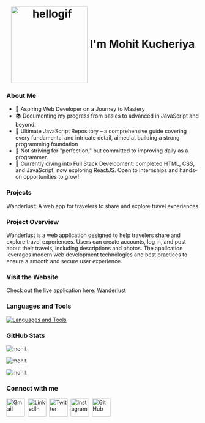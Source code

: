  <h1 align="center"><img align="center" src="https://user-images.githubusercontent.com/67560900/107698101-10797e00-6cda-11eb-8357-b7808d66151a.gif" width="200" alt="hellogif"> I'm Mohit Kucheriya </h1>

### About Me

- 🌟 Aspiring Web Developer on a Journey to Mastery
- 📚 Documenting my progress from basics to advanced in JavaScript and beyond.
- 📂 Ultimate JavaScript Repository – a comprehensive guide covering every fundamental and intricate detail, aimed at building a strong programming foundation
- 🎯 Not striving for "perfection," but committed to improving daily as a programmer.
- 🚀 Currently diving into Full Stack Development: completed HTML, CSS, and JavaScript, now exploring ReactJS. Open to internships and hands-on opportunities to grow!

### Projects

 Wanderlust: A web app for travelers to share and explore travel experiences
 ### Project Overview

Wanderlust is a web application designed to help travelers share and explore travel experiences. Users can create accounts, log in, and post about their travels, including descriptions and photos. The application leverages modern web development technologies and best practices to ensure a smooth and secure user experience.

### Visit the Website

Check out the live application here: [Wanderlust](https://wanderlust-srtn.onrender.com/listings)

### Languages and Tools

<p align="left">
  <a href="https://skillicons.dev">
    <img src="https://skillicons.dev/icons?i=html,css,bootstrap,js,express,nodejs,mongodb,react,redux,tailwind,git,github" alt="Languages and Tools"/>
  </a>
</p>

### GitHub Stats

<!-- <img src="https://myreadme.vercel.app/api/embed/Mohit-Kucheriya?panels=userstatistics,toplanguages,commitgraph" alt="reimaginedreadme" /> -->
<p><img align="center" src="https://github-readme-stats.vercel.app/api/top-langs?username=thesiyhbrand&show_icons=true&locale=en&layout=compact" alt="mohit" /></p>
<p><img align="center" src="https://github-readme-stats.vercel.app/api?username=Mohit-Kucheriya&show_icons=true&locale=en" alt="mohit" /></p>
<p><img align="center" src="https://github-readme-streak-stats.herokuapp.com/?user=Mohit-Kucheriya&" alt="mohit" /></p>

### Connect with me

[<img src="https://skillicons.dev/icons?i=gmail" alt="Gmail" width="48" >](mailto:kucheriyamohit@gmail.com)&nbsp;
[<img src="https://skillicons.dev/icons?i=linkedin" alt="LinkedIn" width="48">](https://www.linkedin.com/in/mohit-kucheriya-77998924a/)&nbsp; 
[<img src="https://skillicons.dev/icons?i=twitter" alt="Twitter" width="48">](https://x.com/MohitKucheriya)&nbsp; 
[<img src="https://skillicons.dev/icons?i=instagram" alt="Instagram" width="48">](https://www.instagram.com/pisuuu_4022/?next=%2F)&nbsp; 
[<img src="https://skillicons.dev/icons?i=github" alt="GitHub" width="48">](https://github.com/Mohit-Kucheriya)
















